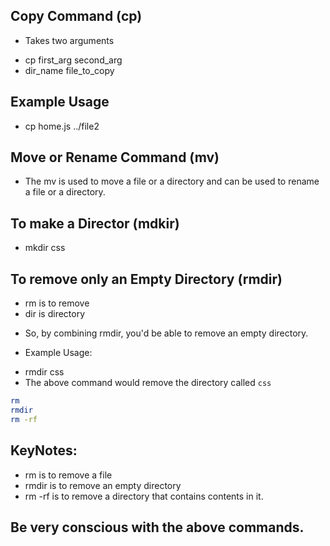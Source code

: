 ## Copy Command (cp)
* Takes two arguments
- cp first_arg second_arg
-    dir_name  file_to_copy

## Example Usage
* cp home.js ../file2

## Move or Rename Command (mv)
* The mv is used to move a file or a directory and can be used to rename a file or a directory.

## To make a Director (mdkir)
* mkdir css

## To remove only an Empty Directory (rmdir)
* rm is to remove
* dir is directory
- So, by combining rmdir, you'd be able to remove an empty directory.
* Example Usage:
- rmdir css
- The above command would remove the directory called `css`
```bash
rm
rmdir
rm -rf
```
## KeyNotes:
* rm is to remove a file
* rmdir is to remove an empty directory
* rm -rf is to remove a directory that contains contents in it.
## Be very conscious with the above commands.

